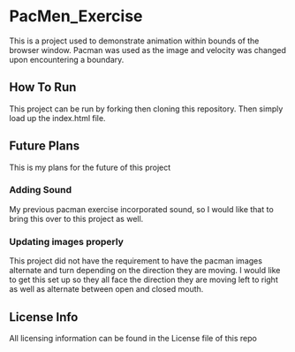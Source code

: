 # PacMen_Exercise
This is a project used to demonstrate animation within bounds of the browser window. Pacman was used as the image and velocity was changed upon encountering a boundary.

## How To Run
This project can be run by forking then cloning this repository. Then simply load up the index.html file.

## Future Plans
This is my plans for the future of this project
### Adding Sound
My previous pacman exercise incorporated sound, so I would like that to bring this over to this project as well.
### Updating images properly
This project did not have the requirement to have the pacman images alternate and turn depending on the direction they are moving. I would like to get this set up so they all face the direction they are moving left to right as well as alternate between open and closed mouth.

## License Info
All licensing information can be found in the License file of this repo
